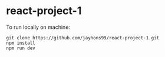 ﻿# react-project-1

To run locally on machine:
 
 ```
 git clone https://github.com/jayhons99/react-project-1.git
 npm install
 npm run dev
 ```
 
